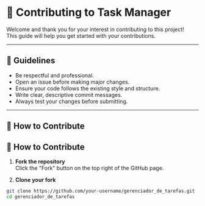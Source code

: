 # 🤝 Contributing to Task Manager

Welcome and thank you for your interest in contributing to this project!  
This guide will help you get started with your contributions.

---

## 📌 Guidelines

- Be respectful and professional.
- Open an issue before making major changes.
- Ensure your code follows the existing style and structure.
- Write clear, descriptive commit messages.
- Always test your changes before submitting.

---

## 📂 How to Contribute

## 📂 How to Contribute

1. **Fork the repository**  
   Click the "Fork" button on the top right of the GitHub page.

2. **Clone your fork**

```bash
git clone https://github.com/your-username/gerenciador_de_tarefas.git
cd gerenciador_de_tarefas


